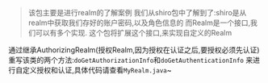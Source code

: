 
> 该包主要是进行realm的了解案例
> 我们从shiro包中了解到了:shiro是从realm中获取我们存好的账户密码,以及角色信息的
> 而Realm是一个接口,我们可以有多个实现.
> 这个包将扩展这个接口,来实现自定义的Realm
> 

通过继承AuthorizingRealm(授权Realm,因为授权在认证之后,要授权必须先认证)
重写该类的两个方法:`doGetAuthorizationInfo`和`doGetAuthenticationInfo`
来进行自定义授权和认证,具体代码请查看`MyRealm.java`~
